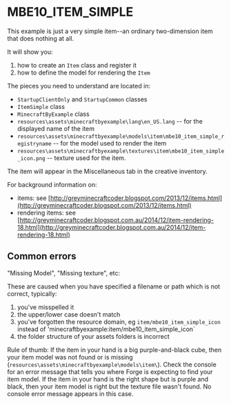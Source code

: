 # MBE10_ITEM_SIMPLE

This example is just a very simple item--an ordinary two-dimension item that does nothing at all.

It will show you:

1. how to create an `Item` class and register it
1. how to define the model for rendering the `Item`

The pieces you need to understand are located in:

* `StartupClientOnly` and `StartupCommon` classes
* `ItemSimple` class
* `MinecraftByExample` class
* `resources\assets\minecraftbyexample\lang\en_US.lang` -- for the displayed name of the item
* `resources\assets\minecraftbyexample\models\item\mbe10_item_simple_registryname` -- for the model used to render the item
* `resources\assets\minecraftbyexample\textures\item\mbe10_item_simple_icon.png` -- texture used for the item.

The item will appear in the Miscellaneous tab in the creative inventory.

For background information on:

* items: see [http://greyminecraftcoder.blogspot.com/2013/12/items.html](http://greyminecraftcoder.blogspot.com/2013/12/items.html)
* rendering items: see [http://greyminecraftcoder.blogspot.com.au/2014/12/item-rendering-18.html](http://greyminecraftcoder.blogspot.com.au/2014/12/item-rendering-18.html)

## Common errors

"Missing Model", "Missing texture", etc:

These are caused when you have specified a filename or path which is not correct, typically:

1. you've misspelled it
1. the upper/lower case doesn't match
1. you've forgotten the resource domain, eg `item/mbe10_item_simple_icon` instead of 'minecraftbyexample:item/mbe10_item_simple_icon`
1. the folder structure of your assets folders is incorrect

Rule of thumb:
If the item in your hand is a big purple-and-black cube, then your item model was not found or is missing (`resources\assets\minecraftbyexample\models\item\`).  Check the console for an error message that tells you where Forge is expecting to find your item model.
If the item in your hand is the right shape but is purple and black, then your item model is right but the texture file wasn't found.  No console error message appears in this case.